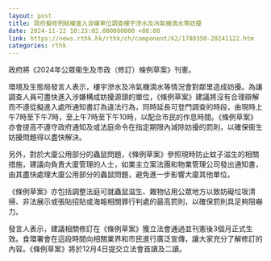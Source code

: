```yaml
---
layout: post
title: 政府擬修例賦權進入涉嫌單位調查樓宇滲水及冷氣機滴水等妨擾
date: 2024-11-22 10:23:02.000000000 +08:00
link: https://news.rthk.hk/rthk/ch/component/k2/1780350-20241122.htm
categories: rthk
---
```


政府將《2024年公眾衞生及市政（修訂）條例草案》刊憲。

環境及生態局發言人表示，樓宇滲水及冷氣機滴水等情況會對鄰里造成妨擾。為讓調查人員可盡快進入涉嫌構成妨擾源頭的單位，《條例草案》建議將沒有合理辯解而不遵從擬進入處所通知書訂為違法行為，同時延長可登門調查的時段，由現時上午7時至下午7時，至上午7時至下午10時，以配合市民的作息時間。《條例草案》亦會提高不遵守政府通知及或法庭命令在指定期限內減除妨擾的罰則，以確保衞生妨擾問題得以盡快解決。

另外，對於大廈公用部分的蟲鼠問題，《條例草案》參照現時防止蚊子滋生的相關措施，建議向負責大廈管理的人士，如業主立案法團和物業管理公司發出通知書，由其盡快處理大廈公用部分的蟲鼠問題，避免進一步影響大廈其他單位。

《條例草案》亦包括調整法庭可就蟲鼠滋生、雜物佔用公眾地方以致妨礙垃圾清掃、非法展示或張貼招貼或海報相關罪行判處的最高罰則，以確保罰則具足夠阻嚇力。

發言人表示，建議相關修訂在《條例草案》獲立法會通過並刊憲後3個月正式生效。食環署會在這段時間向相關業界和市民進行廣泛宣傳，讓大家充分了解修訂的內容。《條例草案》將於12月4日提交立法會首讀及二讀。
